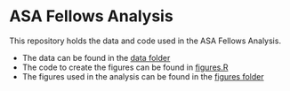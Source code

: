 
# ASA Fellows Analysis

<!-- badges: start -->
<!-- badges: end -->

This repository holds the data and code used in the ASA Fellows Analysis. 

* The data can be found in the [data folder](https://github.com/asacowis/asa-fellows-analysis/tree/master/data)
* The code to create the figures can be found in [figures.R](https://github.com/asacowis/asa-fellows-analysis/tree/master/figures.R)
* The figures used in the analysis can be found in the [figures folder](https://github.com/asacowis/asa-fellows-analysis/tree/master/figures)


